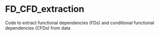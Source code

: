 # FD_CFD_extraction
Code to extract functional dependencies (FDs) and conditional functional dependencies (CFDs) from data
